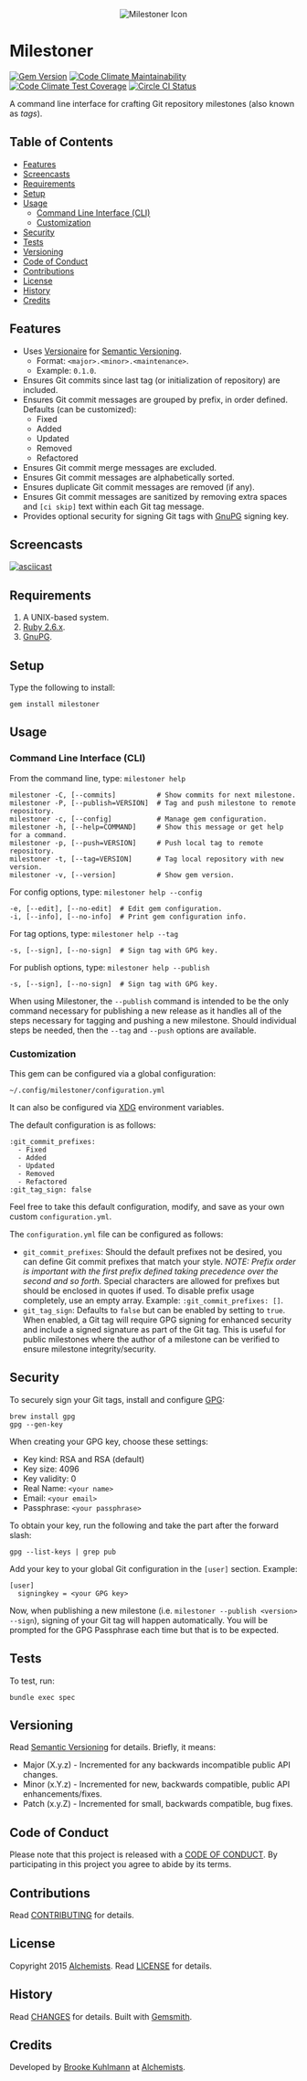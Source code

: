 <p align="center">
  <img src="milestoner.png" alt="Milestoner Icon"/>
</p>

# Milestoner

[![Gem Version](https://badge.fury.io/rb/milestoner.svg)](http://badge.fury.io/rb/milestoner)
[![Code Climate Maintainability](https://api.codeclimate.com/v1/badges/4cf2547433410a9c7150/maintainability)](https://codeclimate.com/github/bkuhlmann/milestoner/maintainability)
[![Code Climate Test Coverage](https://api.codeclimate.com/v1/badges/4cf2547433410a9c7150/test_coverage)](https://codeclimate.com/github/bkuhlmann/milestoner/test_coverage)
[![Circle CI Status](https://circleci.com/gh/bkuhlmann/milestoner.svg?style=svg)](https://circleci.com/gh/bkuhlmann/milestoner)

A command line interface for crafting Git repository milestones (also known as *tags*).

<!-- Tocer[start]: Auto-generated, don't remove. -->

## Table of Contents

  - [Features](#features)
  - [Screencasts](#screencasts)
  - [Requirements](#requirements)
  - [Setup](#setup)
  - [Usage](#usage)
    - [Command Line Interface (CLI)](#command-line-interface-cli)
    - [Customization](#customization)
  - [Security](#security)
  - [Tests](#tests)
  - [Versioning](#versioning)
  - [Code of Conduct](#code-of-conduct)
  - [Contributions](#contributions)
  - [License](#license)
  - [History](#history)
  - [Credits](#credits)

<!-- Tocer[finish]: Auto-generated, don't remove. -->

## Features

- Uses [Versionaire](https://github.com/bkuhlmann/versionaire) for
  [Semantic Versioning](https://semver.org).
    - Format: `<major>.<minor>.<maintenance>`.
    - Example: `0.1.0`.
- Ensures Git commits since last tag (or initialization of repository) are included.
- Ensures Git commit messages are grouped by prefix, in order defined. Defaults (can be customized):
    - Fixed
    - Added
    - Updated
    - Removed
    - Refactored
- Ensures Git commit merge messages are excluded.
- Ensures Git commit messages are alphabetically sorted.
- Ensures duplicate Git commit messages are removed (if any).
- Ensures Git commit messages are sanitized by removing extra spaces and `[ci skip]` text within
  each Git tag message.
- Provides optional security for signing Git tags with [GnuPG](https://www.gnupg.org) signing key.

## Screencasts

[![asciicast](https://asciinema.org/a/263060.svg)](https://asciinema.org/a/263060)

## Requirements

1. A UNIX-based system.
1. [Ruby 2.6.x](https://www.ruby-lang.org).
1. [GnuPG](https://www.gnupg.org).

## Setup

Type the following to install:

    gem install milestoner

## Usage

### Command Line Interface (CLI)

From the command line, type: `milestoner help`

    milestoner -C, [--commits]          # Show commits for next milestone.
    milestoner -P, [--publish=VERSION]  # Tag and push milestone to remote repository.
    milestoner -c, [--config]           # Manage gem configuration.
    milestoner -h, [--help=COMMAND]     # Show this message or get help for a command.
    milestoner -p, [--push=VERSION]     # Push local tag to remote repository.
    milestoner -t, [--tag=VERSION]      # Tag local repository with new version.
    milestoner -v, [--version]          # Show gem version.

For config options, type: `milestoner help --config`

    -e, [--edit], [--no-edit]  # Edit gem configuration.
    -i, [--info], [--no-info]  # Print gem configuration info.

For tag options, type: `milestoner help --tag`

    -s, [--sign], [--no-sign]  # Sign tag with GPG key.

For publish options, type: `milestoner help --publish`

    -s, [--sign], [--no-sign]  # Sign tag with GPG key.

When using Milestoner, the `--publish` command is intended to be the only command necessary for
publishing a new release as it handles all of the steps necessary for tagging and pushing a new
milestone. Should individual steps be needed, then the `--tag` and `--push` options are available.

### Customization

This gem can be configured via a global configuration:

    ~/.config/milestoner/configuration.yml


It can also be configured via [XDG](https://github.com/bkuhlmann/xdg) environment variables.

The default configuration is as follows:

    :git_commit_prefixes:
      - Fixed
      - Added
      - Updated
      - Removed
      - Refactored
    :git_tag_sign: false

Feel free to take this default configuration, modify, and save as your own custom
`configuration.yml`.

The `configuration.yml` file can be configured as follows:

- `git_commit_prefixes`: Should the default prefixes not be desired, you can define Git commit
  prefixes that match your style. *NOTE: Prefix order is important with the first prefix defined
  taking precedence over the second and so forth.* Special characters are allowed for prefixes but
  should be enclosed in quotes if used. To disable prefix usage completely, use an empty array.
  Example: `:git_commit_prefixes: []`.
- `git_tag_sign`: Defaults to `false` but can be enabled by setting to `true`. When enabled, a Git
  tag will require GPG signing for enhanced security and include a signed signature as part of the
  Git tag. This is useful for public milestones where the author of a milestone can be verified to
  ensure milestone integrity/security.

## Security

To securely sign your Git tags, install and configure [GPG](https://www.gnupg.org):

    brew install gpg
    gpg --gen-key

When creating your GPG key, choose these settings:

- Key kind: RSA and RSA (default)
- Key size: 4096
- Key validity: 0
- Real Name: `<your name>`
- Email: `<your email>`
- Passphrase: `<your passphrase>`

To obtain your key, run the following and take the part after the forward slash:

    gpg --list-keys | grep pub

Add your key to your global Git configuration in the `[user]` section. Example:

    [user]
      signingkey = <your GPG key>

Now, when publishing a new milestone (i.e. `milestoner --publish <version> --sign`), signing of your
Git tag will happen automatically. You will be prompted for the GPG Passphrase each time but that is
to be expected.

## Tests

To test, run:

    bundle exec spec

## Versioning

Read [Semantic Versioning](https://semver.org) for details. Briefly, it means:

- Major (X.y.z) - Incremented for any backwards incompatible public API changes.
- Minor (x.Y.z) - Incremented for new, backwards compatible, public API enhancements/fixes.
- Patch (x.y.Z) - Incremented for small, backwards compatible, bug fixes.

## Code of Conduct

Please note that this project is released with a [CODE OF CONDUCT](CODE_OF_CONDUCT.md). By
participating in this project you agree to abide by its terms.

## Contributions

Read [CONTRIBUTING](CONTRIBUTING.md) for details.

## License

Copyright 2015 [Alchemists](https://www.alchemists.io).
Read [LICENSE](LICENSE.md) for details.

## History

Read [CHANGES](CHANGES.md) for details.
Built with [Gemsmith](https://github.com/bkuhlmann/gemsmith).

## Credits

Developed by [Brooke Kuhlmann](https://www.alchemists.io) at
[Alchemists](https://www.alchemists.io).
